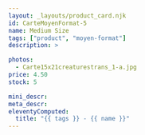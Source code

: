 ```yaml
---
layout: _layouts/product_card.njk
id: CarteMoyenFormat-5
name: Medium Size
tags: ["product", "moyen-format"]
description: >

photos:
  - Carte15x21creaturestrans_1-a.jpg
price: 4.50
stock: 5

mini_descr:
meta_descr:
eleventyComputed:
  title: "{{ tags }} - {{ name }}"
---
```

